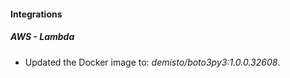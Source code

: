 #### Integrations
##### AWS - Lambda
- Updated the Docker image to: *demisto/boto3py3:1.0.0.32608*.
